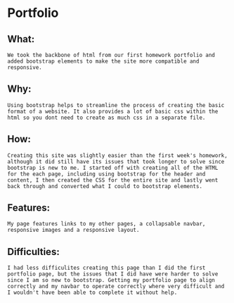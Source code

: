 # Portfolio

## What: 
    We took the backbone of html from our first homework portfolio and added bootstrap elements to make the site more compatible and responsive. 

## Why:
    Using bootstrap helps to streamline the process of creating the basic format of a website. It also provides a lot of basic css within the html so you dont need to create as much css in a separate file. 

## How:
    Creating this site was slightly easier than the first week's homework, although it did still have its issues that took longer to solve since bootstrap is new to me. I started off with creating all of the HTML for the each page, including using bootstrap for the header and content, I then created the CSS for the entire site and lastly went back through and converted what I could to bootstrap elements.  

## Features:
    My page features links to my other pages, a collapsable navbar, responsive images and a responsive layout.

## Difficulties:
    I had less difficulites creating this page than I did the first portfolio page, but the issues that I did have were harder to solve since I am so new to bootstrap. Getting my portfolio page to align correctly and my navbar to operate correctly where very difficult and I wouldn't have been able to complete it without help. 
